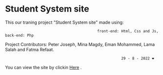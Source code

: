 
# Student System site

This our traning project "Student System site" made using: 

                                              front-end: Html, Css and Js, back-end: Php
Project Contributors: Peter Joseph, Mina Magdy, Eman Mohammed, Lama Salah and Fatma Refaat.

                                                         29 - 8 - 2022 ❤️
You can view the site by clickin [Here](http://studentsystem.freecluster.eu/index.php) .
